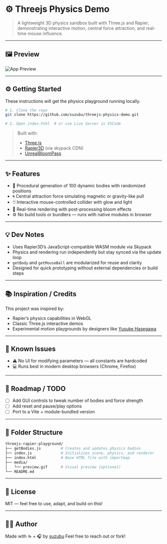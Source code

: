 # ⚙️ Threejs Physics Demo

> A lightweight 3D physics sandbox built with Three.js and Rapier, demonstrating interactive motion, central force attraction, and real-time mouse influence.

---

## 🖼 Preview

![App Preview](media/3d-physics-demo.gif)



---

## ⚙️ Getting Started

These instructions will get the physics playground running locally.

```bash
# 1. Clone the repo
git clone https://github.com/suzubu/threejs-physics-demo.git

# 2. Open index.html  # or use Live Server in VSCode
```

> Built with:  
> - [Three.js](https://threejs.org/)  
> - [Rapier3D](https://rapier.rs/) (via skypack CDN)  
> - [UnrealBloomPass](https://threejs.org/examples/#webgl_postprocessing_unreal_bloom)

---

## ✨ Features

- 🧩 Procedural generation of 100 dynamic bodies with randomized positions
- 🌀 Central attraction force simulating magnetic or gravity-like pull
- 🖱️ Interactive mouse-controlled collider with glow and light
- 🌠 Real-time rendering with post-processing bloom effects
- ⚙️ No build tools or bundlers — runs with native modules in browser

---

## 💡 Dev Notes

- Uses Rapier3D’s JavaScript-compatible WASM module via Skypack
- Physics and rendering run independently but stay synced via the update loop
- `getBody` and `getMouseBall` are modularized for reuse and clarity
- Designed for quick prototyping without external dependencies or build steps

---

## 📚 Inspiration / Credits

This project was inspired by:

- Rapier’s physics capabilities in WebGL
- Classic Three.js interactive demos
- Experimental motion playgrounds by designers like [Yusuke Hasegawa](https://ykob.dev/)

---

## 🧪 Known Issues

- ⚠️ No UI for modifying parameters — all constants are hardcoded
- 💻 Runs best in modern desktop browsers (Chrome, Firefox)

---

## 🔭 Roadmap / TODO

- [ ] Add GUI controls to tweak number of bodies and force strength
- [ ] Add reset and pause/play options
- [ ] Port to a Vite + module-bundled version

---

## 📂 Folder Structure

```bash
threejs-rapier-playground/
├── getBodies.js         # Creates and updates physics bodies
├── index.js             # Initializes scene, physics, and renderer
├── index.html           # Base HTML file with importmap
├── media/
│   └── preview.gif      # Visual preview (optional)
└── README.md
```

---

## 📜 License

MIT — feel free to use, adapt, and build on this!

---

## 🙋‍♀️ Author

Made with ☕ + 🎧 by [suzubu](https://github.com/suzubu)
Feel free to reach out or fork!
